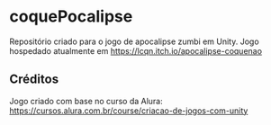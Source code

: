 # coquePocalipse
Repositório criado para o jogo de apocalipse zumbi em Unity.
Jogo hospedado atualmente em https://lcqn.itch.io/apocalipse-coquenao

## Créditos
Jogo criado com base no curso da Alura: https://cursos.alura.com.br/course/criacao-de-jogos-com-unity